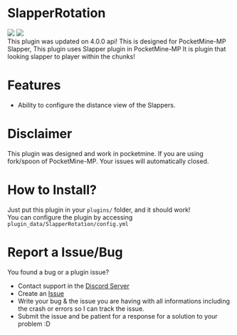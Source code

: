 # SlapperRotation
[![](https://poggit.pmmp.io/shield.state/SlapperRotationV2)](https://poggit.pmmp.io/p/SlapperRotationV2)
[![](https://poggit.pmmp.io/shield.api/SlapperRotationV2)](https://poggit.pmmp.io/p/SlapperRotationV2)<br>
This plugin was updated on 4.0.0 api!
This is designed for PocketMine-MP Slapper, This plugin uses Slapper plugin in PocketMine-MP
It is plugin that looking slapper to player within the chunks!

# Features
- Ability to configure the distance view of the Slappers.

# Disclaimer
This plugin was designed and work in pocketmine. If you are using fork/spoon of PocketMine-MP. Your issues will automatically closed.

# How to Install?
Just put this plugin in your `plugins/` folder, and it should work!<br>
You can configure the plugin by accessing `plugin_data/SlapperRotation/config.yml`

# Report a Issue/Bug
You found a bug or a plugin issue?
- Contact support in the [Discord Server](https://discord.gg/v2rNeHaptd)
- Create an [Issue](https://github.com/xqwtxon/SlapperRotation/issues)
- Write your bug & the issue you are having with all informations including the crash or errors so I can track the issue.
- Submit the issue and be patient for a response for a solution to your problem :D
